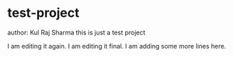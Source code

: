 # test-project
author: Kul Raj Sharma
this is just a test project

I am editing it again. 
I am editing it final. 
I am adding some more lines here. 
